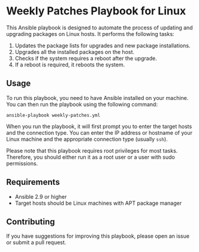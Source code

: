 # Weekly Patches Playbook for Linux

This Ansible playbook is designed to automate the process of updating and upgrading packages on Linux hosts. It performs the following tasks:

1. Updates the package lists for upgrades and new package installations.
2. Upgrades all the installed packages on the host.
3. Checks if the system requires a reboot after the upgrade.
4. If a reboot is required, it reboots the system.

## Usage

To run this playbook, you need to have Ansible installed on your machine. You can then run the playbook using the following command:
```
ansible-playbook weekly-patches.yml
```

When you run the playbook, it will first prompt you to enter the target hosts and the connection type. You can enter the IP address or hostname of your Linux machine and the appropriate connection type (usually `ssh`).

Please note that this playbook requires root privileges for most tasks. Therefore, you should either run it as a root user or a user with sudo permissions.

## Requirements

- Ansible 2.9 or higher
- Target hosts should be Linux machines with APT package manager

## Contributing

If you have suggestions for improving this playbook, please open an issue or submit a pull request.